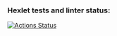 ### Hexlet tests and linter status:
[![Actions Status](https://github.com/sodomova/java-project-61/workflows/hexlet-check/badge.svg)](https://github.com/sodomova/java-project-61/actions)